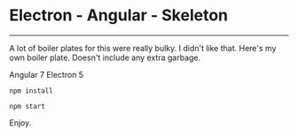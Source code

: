 # Electron - Angular - Skeleton

---

A lot of boiler plates for this were really bulky. I didn't like that.
Here's my own boiler plate. Doesn't include any extra garbage.

Angular 7
Electron 5

```
npm install
```

```
npm start
```

Enjoy.